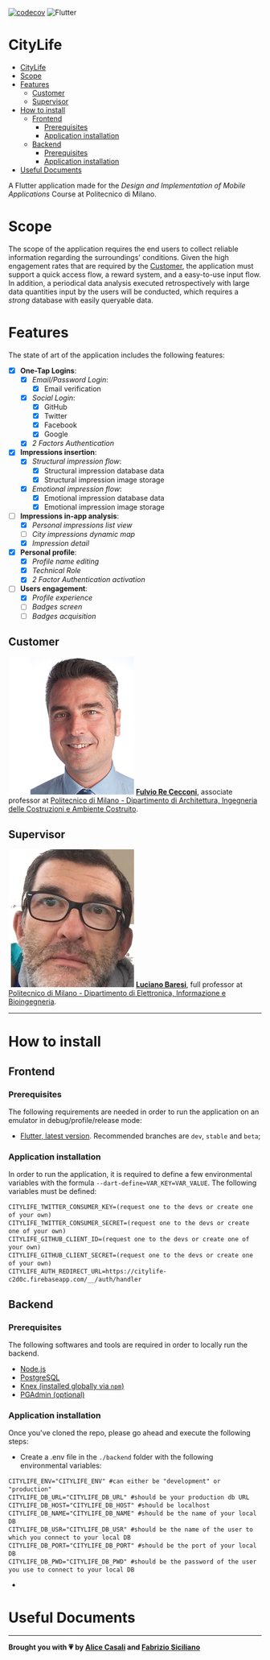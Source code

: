[![codecov](https://codecov.io/gh/Fabs97/DIMA/branch/master/graph/badge.svg?token=YJDI9FXV60)](https://codecov.io/gh/Fabs97/DIMA)
![Flutter](https://github.com/Fabs97/DIMA/workflows/Flutter/badge.svg)

# CityLife
- [CityLife](#citylife)
- [Scope](#scope)
- [Features](#features)
  - [Customer](#customer)
  - [Supervisor](#supervisor)
- [How to install](#how-to-install)
  - [Frontend](#frontend)
    - [Prerequisites](#prerequisites)
    - [Application installation](#application-installation)
  - [Backend](#backend)
    - [Prerequisites](#prerequisites-1)
    - [Application installation](#application-installation-1)
- [Useful Documents](#useful-documents)

A Flutter application made for the *Design and Implementation of Mobile Applications* Course at Politecnico di Milano.

# Scope
The scope of the application requires the end users to collect reliable information regarding the surroundings' conditions. Given the high engagement rates that are required by the [Customer](#customer), the application must support a quick access flow, a reward system, and a easy-to-use input flow. In addition, a periodical data analysis executed retrospectively with large data quantities input by the users will be conducted, which requires a *strong* database with easily queryable data.

# Features
The state of art of the application includes the following features:
- [x] **One-Tap Logins**:
  - [x] *Email/Password Login*:
    - [x] Email verification
  - [x] *Social Login*:
    - [x] GitHub
    - [x] Twitter
    - [x] Facebook
    - [x] Google
  - [x] *2 Factors Authentication*
- [x] **Impressions insertion**:
  - [x] *Structural impression flow*:
    - [x] Structural impression database data
    - [x] Structural impression image storage
  - [x] *Emotional impression flow*:
    - [x] Emotional impression database data
    - [x] Emotional impression image storage
- [ ] **Impressions in-app analysis**:
  - [x] *Personal impressions list view*
  - [ ] *City impressions dynamic map*
  - [x] *Impression detail*
- [x] **Personal profile**:
  - [x] *Profile name editing*
  - [x] *Technical Role*
  - [x] *2 Factor Authentication activation*
- [ ] **Users engagement**:
  - [x] *Profile experience*
  - [ ] *Badges screen*
  - [ ] *Badges acquisition*
## Customer
![Fulvio Re Cecconi](/readme_images/cecconi.jpg)
[**Fulvio Re Cecconi**](https://www4.ceda.polimi.it/manifesti/manifesti/controller/ricerche/RicercaPerDocentiPublic.do?EVN_PRODOTTI=evento&k_doc=137763&polij_device_category=DESKTOP&__pj0=0&__pj1=3b1c7a0b7e373822c5bdac98fb70ae55), associate professor at [Politecnico di Milano - Dipartimento di Architettura, Ingegneria delle Costruzioni e Ambiente Costruito](https://www.dabc.polimi.it/).
## Supervisor
![Luciano Baresi](/readme_images/baresi.jpeg)
[**Luciano Baresi**](https://baresi.faculty.polimi.it/), full professor at [Politecnico di Milano - Dipartimento di Elettronica, Informazione e Bioingegneria](https://www.deib.polimi.it/en/home).

----------

# How to install
## Frontend
### Prerequisites
The following requirements are needed in order to run the application on an emulator in debug/profile/release mode:
- [Flutter, latest version](https://flutter.dev/docs/get-started/install). Recommended branches are `dev`, `stable` and `beta`;

### Application installation
In order to run the application, it is required to define a few environmental variables with the formula `--dart-define=VAR_KEY=VAR_VALUE`. The following variables must be defined:
```
CITYLIFE_TWITTER_CONSUMER_KEY=(request one to the devs or create one of your own)
CITYLIFE_TWITTER_CONSUMER_SECRET=(request one to the devs or create one of your own)
CITYLIFE_GITHUB_CLIENT_ID=(request one to the devs or create one of your own)
CITYLIFE_GITHUB_CLIENT_SECRET=(request one to the devs or create one of your own)
CITYLIFE_AUTH_REDIRECT_URL=https://citylife-c2d0c.firebaseapp.com/__/auth/handler
```

## Backend
### Prerequisites
The following softwares and tools are required in order to locally run the backend.

-  [Node.js](https://nodejs.org/en/download/)
-  [PostgreSQL](https://www.postgresql.org/download/)
-  [Knex (installed globally via `npm`)](http://knexjs.org/#Installation)
-  [PGAdmin (optional)](https://www.pgadmin.org/download/)

### Application installation
Once you've cloned the repo, please go ahead and execute the following steps:
-  Create a .env file in the `./backend` folder with the following environmental variables: 
```
CITYLIFE_ENV="CITYLIFE_ENV" #can either be "development" or "production"
CITYLIFE_DB_URL="CITYLIFE_DB_URL" #should be your production db URL
CITYLIFE_DB_HOST="CITYLIFE_DB_HOST" #should be localhost
CITYLIFE_DB_NAME="CITYLIFE_DB_NAME" #should be the name of your local DB
CITYLIFE_DB_USR="CITYLIFE_DB_USR" #should be the name of the user to which you connect to your local DB
CITYLIFE_DB_PORT="CITYLIFE_DB_PORT" #should be the port of your local DB
CITYLIFE_DB_PWD="CITYLIFE_DB_PWD" #should be the password of the user you use to connect to your local DB
```
-  
# Useful Documents

----------
**Brought you with :heartpulse: by [Alice Casali](https://github.com/AliceCasali/) and [Fabrizio Siciliano](https://github.com/Fabs97/)**